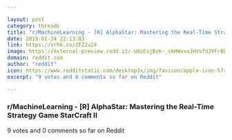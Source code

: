 ```yaml
---

layout: post
category: threads
title: "r/MachineLearning - [R] AlphaStar: Mastering the Real-Time Strategy Game StarCraft II"
date: 2019-01-24 22:13:03
link: https://vrhk.co/2FZ2v24
image: https://external-preview.redd.it/-U8zCsjBzK-_skHWvxaJHVsfdJYFrBbqNL-fmYrpntQ.jpg?auto=webp&s=43094432a45968058409c259afbe2f843c902e40
domain: reddit.com
author: "reddit"
icon: https://www.redditstatic.com/desktop2x/img/favicon/apple-icon-57x57.png
excerpt: "9 votes and 0 comments so far on Reddit"

---
```


### r/MachineLearning - [R] AlphaStar: Mastering the Real-Time Strategy Game StarCraft II

9 votes and 0 comments so far on Reddit